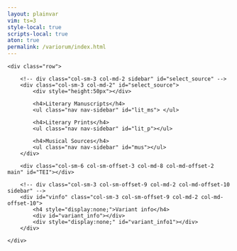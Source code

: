 ```yaml
---
layout: plainvar
vim: ts=3
style-local: true
scripts-local: true
aton: true
permalink: /variorum/index.html
---
```


<div class="container-fluid">


	<div class="row">

		<!-- div class="col-sm-3 col-md-2 sidebar" id="select_source" -->
		<div class="col-sm-3 col-md-2" id="select_source">
			<div style="height:50px"></div>

			<h4>Literary Manuscripts</h4>
			<ul class="nav nav-sidebar" id="lit_ms"> </ul>

			<h4>Literary Prints</h4>
			<ul class="nav nav-sidebar" id="lit_p"></ul>

			<h4>Musical Sources</h4>
			<ul class="nav nav-sidebar" id="mus"></ul>
		</div>

		<div class="col-sm-6 col-sm-offset-3 col-md-8 col-md-offset-2 main" id="TEI"></div>

		<!-- div class="col-sm-3 col-sm-offset-9 col-md-2 col-md-offset-10 sidebar" -->
		<div id="vinfo" class="col-sm-3 col-sm-offset-9 col-md-2 col-md-offset-10">
			<h4 style="display:none;">Variant info</h4>
			<div id="variant_info"></div>
			<div style="display:none;" id="variant_info1"></div>
		</div>

	</div>
</div>


<script>


function adjustVariants() {

	var active = document.querySelector("tei-seg.variant.active");
	var cleanactive = "";
	if (active) {
		active = active.textContent;
		cleanactive = cleanText(active);
	} else {
		active = null;
		cleanactive = null;
	}

	var newroot = document.querySelector("#variant_info");
	var root = document.querySelector("div#variant_info1");
	if (!root) {
		console.log("NO VARIANT INFO");
		if (newroot) {
			newroot.innerHTML = "";
		} 
		return;
	}
	var divs = root.querySelectorAll("div");
	if (divs.length == 0) {
		console.log("DID NOT FIND ANY DIFFs in DIV");
		if (newroot) {
			newroot.innerHTML = "";
		} 
		return;
	}
	console.log("DIVS", divs);
	var data = [];
	var ps;
	var i;
	var sources;
	var pieces;
	for (i=0; i<divs.length; i++) {
		data[i] = {};
		ps = divs[i].querySelectorAll("p.variant_text");
		if (ps.length == 0) {
			continue;
		}
		data[i].variant_text = [];
		var value = ps[0].textContent;
		// Remove punctuation at the end of the string
		value = value.replace(/[:;,.?!]\s*$/, "");
		data[i].variant_text.push(value);
		data[i].compare_text = cleanText(value);
		ps = divs[i].querySelector("p");
		if (!ps) {
			continue;
		}

		data[i].sources = extractSourceList(ps.innerHTML);

	}
	data = mergeSimilarVariants(data);
	content = createContent(data, cleanactive, active);
	newroot = document.querySelector("#variant_info");
	if (newroot) {
		console.log("UPDATING OUTPUT");
		newroot.innerHTML = content;
	} else {
		console.log("CANNOT FIND #variant_info");
	}
	console.log("OUTPUT data = ", data);
}



//////////////////////////////
//
// addVariant --
//

function addVariant(list1, list2) {
	var found;
	var i;
	var j;
	var output = [];
	for (i=0; i<list1.length; i++) {
		output.push(list1[i]);
	}

	for (i=0; i<list2.length; i++) {
		found = 0;
		for (j=0; j<list1.length; j++) {
			if (list1[j] === list2[i]) {
				found = 1;
				break;
			}
		}
		if (!found) {
			output.push(list2[i]);
		}
	}
	output = output.sort(function(a, b) { 
		return a.toLowerCase().localeCompare(b.toLowerCase(),  'en')});
	return output;
}



//////////////////////////////
//
// extractSourceList --
//

function extractSourceList(text) {
	//	pieces = text.split(/\s*,\s*/);
	var matches = text.match(/(?<=\/source\/)([^"]+)(?=">)/g);
	if (!matches) {
		return [];
	}
	var output = matches;
	return output;
}



//////////////////////////////
//
// putConcordancesFirst --
//

function putConcordancesFirst(a, b) {
	var testingA = a.compare_text;
	var testingB = b.compare_text;
	if (testingA === CLEANACTIVE) {
		// force concordance to top of list
		return -1;
	}
	if (testingB === CLEANACTIVE) {
		// force concordance to top of list
		return +1;
	}
	// otherwise sort by manuscript/print/setting:
	return compareSources(a.sources[0], b.sources[0]);
}



//////////////////////////////
//
// createContent --
//

var CLEANACTIVE;

function createContent(data, cleanactive, rawactive) {
	CLEANACTIVE = cleanactive;
	var output = "";
	var newdata = data.sort(putConcordancesFirst);

	var start = 0;
	output += "<h1>Concordances</h1>";
	if (newdata[start].compare_text == cleanactive) {
		output += createEntryText(newdata[0], cleanactive, rawactive);
		start++;
	} else {
		output += "<h2>None</h2>";
		output += "<hr/>";
	}

	output += "<h1>Variants</h1> ";

	if (start == newdata.length) {
		output += "<h2>None</h2>";
	} else {
		for (var i=start; i<newdata.length; i++) {
			output += createEntryText(newdata[i], cleanactive, rawactive);
		}
	}
	return output;
}




//////////////////////////////
//
// createEntryText --
//

function createEntryText(entry, cleanactive, rawactive) {
	var output = "";
	output += "<div>";
	output += "<p>";
	output += createSourceList(entry.sources);
	output += "</p>";
	output += "<p class='variant_text'>";
	output += createVariantText(entry.variant_text, cleanactive, rawactive);
	output += "</p>";
	output += "<hr/>";
	output += "</div>";
	return output;
}



//////////////////////////////
//
// createSourceList --
//


function createSourceList(list) {
	var newlist = sortSourceList(list);
	var clist = compactList(newlist);
	var output = "";
	for (var i=0; i<clist.length; i++) {
		output += clist[i];
		if (i < clist.length - 1) {
			output += ", ";
		}
	}
	return output;
}



//////////////////////////////
//
// compactList --
//

function compactList(list) {
	var output = [];
	var matches;
	var entry;
	var testp;;
	var name;
	var abbr;
	var id;
	var nabbr;
	var popup;
	var info;
	var voice;
	var previous = "";
	for (var i=0; i<list.length; i++) {
		matches = list[i].match(/^(T[a-z][a-z]\d+[a-z]+)-(.*)/)

		if (matches) {
			voice = matches[2];
			id = list[i].replace(/-.*/, "");
			var vid = id + "-" + voice;
			// A musical setting source;
			testp = matches[1];
			name = matches[2];
			matches = name.match(/^([A-Z])/);
			if (matches) {
				abbr = matches[1];
			} else {
				abbr = "X";
			}
			matches = name.match(/_(.*)/);
			if (matches) {
				nabbr = matches[1];
			} else {
				nabbr = "";
			}
			popup = null;
			info = SETTINGS[id];
			if (info) {
				popup = info.CATALOGNUM + ": ";
				popup += info.COMPOSER;
				if (info.NORMPUBSHORT) {
					popup += "; " + info.NORMPUBSHORT;
				}
				if (info.PRINCEPSLOC) {
					popup += ": " + info.PRINCEPSLOC;
				}
				if (info.PRINCEPSYEAR) {
					popup += ", " + info.PRINCEPSYEAR;
				}
				if (info.PRINCEPSRISM) {
					popup += " (RISM " + info.PRINCEPSRISM + ")";
				}
			}
			if (testp === previous) {
				entry = output[output.length-1];
				entry += '<a';
				if (popup) {
					entry += ' title="' + popup + '"';
				}
				entry += ' href="#/source/' + vid + '">';
				entry += abbr;
				if (nabbr) {
					entry += "<sub>" + nabbr + "</sub>";
				}
				entry += "</a>";
				output[output.length-1] = entry;
			} else {
				entry = testp + ":";
				entry += '<a';
				if (popup) {
					entry += ' title="' + popup + '"';
				}
				entry += ' href="#/source/' + vid + '">';
				entry += abbr;
				if (nabbr) {
					entry += "<sub>" + nabbr + "</sub>";
				}
				entry += "</a>";
				output.push(entry);
			}
			previous = testp;
		} else {
			// Either a manuscript or a print source
			popup = null;
			info = MANUSCRIPTS[list[i]];
			if (info) {
				popup = list[i] + ": " + info.SIGLUM + ", " + info.LOCATION;
				if (info.DATING) {
					popup += ", " + info.DATING;
				}
				if (info.DESCRIPTION) {
					popup += ", " + info.DESCRIPTION;
				}
				popup = popup.replace(/"/g, "");
				popup = popup.replace(/<.*?>/g, "");
			}
			if (!info) {
				info = PRINTS[list[i]];
				if (info) {
					popup = list[i] + ": " + info.PRINTTITLE;
					if (info.PUBLISHER) {
						popup += ", " + info.PUBLISHER;
					}
					if (info.PUBLOCATION) {
						popup += ", " + info.PUBLOCATION;
					}
					if (info.PUBYEAR) {
						popup += ", " + info.PUBYEAR;
					}
					popup = popup.replace(/"/g, "");
					popup = popup.replace(/<.*?>/g, "");
				}
			}

			entry = "<a ";
			if (popup) {
				entry += "title=\"" + popup + "\"";
			}
			entry += " href='#/source/" + list[i] + "'>" + list[i] + "</a>";
			output.push(entry);
		}
	}

	return output;
}



//////////////////////////////
//
// sortSourceList --
//

function sortSourceList(list) {
	return list.sort(function(a, b) { return compareSources(a, b); });
}


//////////////////////////////
//
// compareSources --
//

function compareSources(a, b) {
		var atype = 0;
		var btype = 0;

		if (a.match(/^S\d+$/)) {
			atype = 2;
		} else if (a.match(/^T[a-z]{2}\d+/)) {
			atype = 3;
		} else {
			atype = 1;
		}

		if (b.match(/^S\d+$/)) {
			btype = 2;
		} else if (b.match(/^T[a-z]{2}\d+/)) {
			btype = 3;
		} else {
			btype = 1;
		}

		if (atype > btype) {
			return +1;
		} else if (atype < btype) {
			return -1;
		}

		var matchesA = a.match(/^(T[a-z][a-z]\d+[a-z]+)-(.*)/);
		var matchesB = b.match(/^(T[a-z][a-z]\d+[a-z]+)-(.*)/);
		if (matchesA && matchesB) {
			var idA = matchesA[1];
			var idB = matchesB[1];
			if (idA > idB) {
				return 1;
			} else if (idA < idB) {
				return -1;
			}
			// the IDs are the same so sort by instrument;
			var nameA = matchesA[1];
			var nameB = matchesB[1];
			var testA = 0;
			var testB = 0;

			if      (nameA.match(/Cant/i))    { testA = 1; }
			else if (nameA.match(/Alt/i))     { testA = 2; }
			else if (nameA.match(/Tenor/i))   { testA = 3; }
			else if (nameA.match(/Bass/i))    { testA = 4; }
			else if (nameA.match(/Quint/i))   { testA = 5; }
			else if (nameA.match(/Sest/i))    { testA = 6; }
			else if (nameA.match(/Sept/i))    { testA = 7; }
			else if (nameA.match(/Ott/i))     { testA = 8; }
			else if (nameA.match(/Non/i))     { testA = 9; }
			else if (nameA.match(/^Deci/i))   { testA = 10; }
			matchesA = nameA.match(/_(\d)/);
			if (matchesA) {
				testA += parseInt(matchesA[1])/10.0;
			}
			// 11 and 12 also in one case

			if      (nameB.match(/Cant/i))    { testB = 1; }
			else if (nameB.match(/Alt/i))     { testB = 2; }
			else if (nameB.match(/Tenor/i))   { testB = 3; }
			else if (nameB.match(/Bass/i))    { testB = 4; }
			else if (nameB.match(/Quint/i))   { testB = 5; }
			else if (nameB.match(/Sest/i))    { testB = 6; }
			else if (nameB.match(/Sept/i))    { testB = 7; }
			else if (nameB.match(/Ott/i))     { testB = 8; }
			else if (nameB.match(/Non/i))     { testB = 9; }
			else if (nameB.match(/^Deci/i))   { testB = 10; }
			matchesB = nameB.match(/_(\d)/);
			if (matchesB) {
				testB += parseInt(matchesB[1])/10.0;
			}
			// 11 and 12 also in one case

			if (testA > testB) { return 1; }
			if (testA < testB) { return -1; }
			return 0;
		}

		var pmatchA = a.match(/^S(\d+)/);
		var pmatchB = a.match(/^S(\d+)/);
		if (pmatchA && pmatchB) {
			var valueA = parseInt(pmatchA[1]);
			var valueB = parseInt(pmatchB[1]);
			if (valueA < valueB) {
				return -1;
			} else if (valueA < valueB) {
				return +1;
			} else {
				return 0;
			}
		}

		return a.localeCompare(b);
	}




//////////////////////////////
//
// createVariantText --
//

function createVariantText(list, cleanactive, rawactive) {
	var output = "";
	var testing;
	var best = "";
	var i;

	// display exact match:
	for (i=0; i<list.length; i++) {
		if (list[i] === rawactive) {
			output += "<span class='variant active'>";
			output += list[i];
			output += "</span>";
			output += "<br/>";
		}
	}

	// display non-exact matches:
	for (i=0; i<list.length; i++) {
		if (list[i] === rawactive) {
			continue;
		}
		testing = cleanText(list[i]);
		if (testing === cleanactive) {
			output += "<span class='variant active'>";
			output += list[i];
			output += "</span>";
		} else {
			output += list[i];
		}
		if (i < list.length - 1) {
			output += "<br/>";
		}
	}

	return output;
}


var observer = new MutationObserver(adjustVariants);
var node = document.querySelector("div#variant_info1");
if (node) {
	console.log("OBSERVING NODE", node);
	observer.observe(node, { childList: true, subtree: true })
} else {
	console.log("NODE IS ", node);
}



//////////////////////////////
//
// mergeSimilarVariants --
//

function mergeSimilarVariants(data) {
	var entries = {};
	var i;
	var id;

	for (i=0; i<data.length; i++) {
		id = data[i].compare_text;
		if (!entries[id]) {
			entries[id] = data[i];
			continue;
		}
		console.log("MERGING", data[i].variant_text[0], "WITH", id);
		entries[id] = mergeEntries(entries[id], data[i]);
	}
	var keys = Object.keys(entries);
	var output = [];
	for (i=0; i<keys.length; i++) {
		output[i] = entries[keys[i]];
	}
	return output;
}



//////////////////////////////
//
// mergeEntries --
//

function mergeEntries(obj1, obj2) {
	// obj1.variant_text = obj1.variant_text.concat(obj2.variant_text);
	obj1.variant_text = addVariant(obj1.variant_text, obj2.variant_text);
	obj1.sources = obj1.sources.concat(obj2.sources);
	return obj1;
}



//////////////////////////////
//
// cleanText -- Remvoe punctionation
//

function cleanText(text) {
	text = text.toLowerCase();

	// remove accents
	text = text.replace(/é/g, "e");
	text = text.replace(/è/g, "e");
	text = text.replace(/ó/g, "o");
	text = text.replace(/ò/g, "o");
	text = text.replace(/í/g, "i");
	text = text.replace(/ì/g, "i");
	text = text.replace(/ú/g, "u");
	text = text.replace(/ù/g, "u");
	text = text.replace(/á/g, "a");
	text = text.replace(/à/g, "a");

	// replace spelling variants
	text = text.replace(/ & /g, " e ");   // &  => e
	text = text.replace(/\bet\b/g, "e");  // et => e
	text = text.replace(/\bhai\b/g, "ahi");
	text = text.replace(/\bh?aime\b/g, "ahime");
	text = text.replace(/\banc'?h?ora?/g, "ancora");
	text = text.replace(/\bapria\b/g, "apriva");
	text = text.replace(/\bardiva\b/g, "ardia");
	text = text.replace(/\bbeltade\b/g, "beltate");
	text = text.replace(/\bben ch'?e\b/g, "benche");
	text = text.replace(/\bch'\b/g, "che ");
	text = text.replace(/\bciel'?\b/g, "cielo ");
	text = text.replace(/\bcu?or'?e?\b/g, "cuore");
	text = text.replace(/\bin ?vano?\b/g, "invano");
	text = text.replace(/\bfra\b/g, "tra");
	text = text.replace(/\btruova\b/g, "trova");
	text = text.replace(/\bdifendia\b/g, "difenda");
	text = text.replace(/\bei\b/g, "egli");
	text = text.replace(/\bsia\b/g, "fia");
	text = text.replace(/\boltra\b/g, "oltre");
	text = text.replace(/\bonesta\b/g, "honesta");
	text = text.replace(/\bonesto\b/g, "honesto");
	text = text.replace(/\bore\b/g, "hore");
	text = text.replace(/\bod'arte\b/g, "od arte");
	text = text.replace(/\borecchi\b/g, "orecchie");
	text = text.replace(/\bgia\s+mai\b/g, "giamai");
	text = text.replace(/\borecchi\b/g, "orecchie");
	text = text.replace(/\bh?ora?'?\b/g, "ora");
	text = text.replace(/\bfacell'e\b/g, "facelle e");
	text = text.replace(/\bfacelli\b/g, "facelle");
	text = text.replace(/\bfu?oco?'?\b/g, "fuoco");
	text = text.replace(/\bgl'\b/g, "il");
	text = text.replace(/\ble\b/g, "il");
	text = text.replace(/\bsguardo\b/g, "guardo");
	text = text.replace(/\boh?ime\b/g, "hoime");
	text = text.replace(/\bfue?'?\s/g, "fu ");
	text = text.replace(/\bnella?'?\b/g, "ne la ");
	text = text.replace(/\bne l'?\b/g, "ne la ");  // could be "ne lo"
	text = text.replace(/\bl\b/g, "il");
	text = text.replace(/\bn\b/g, "in");
	text = text.replace(/\bl'\s\b/g, "la "); // could be "lo" as well.
	text = text.replace(/\bman'?\s/g, "mano ");
	text = text.replace(/\bm'\b/g, "mi ");
	text = text.replace(/\bn'\b/g, "ne ");
	text = text.replace(/\bprend'\b/g, "prenda ");
	text = text.replace(/\bpoi che\b/g, "poiche");
	text = text.replace(/\bper che\b/g, "perche");
	text = text.replace(/\bstrai\b/g, "strali");
	text = text.replace(/\bvedeva\b/g, "vedea");
	text = text.replace(/\bvagho\b/g, "vago");
	text = text.replace(/\bvagha\b/g, "vaga");
	text = text.replace(/\bsu?ono?'?\b/g, "suono ");
	text = text.replace(/\btal'?h?ora?\b/g, "talora ");
	text = text.replace(/\bsu?oli?'?\b/g, "suoli ");
	text = text.replace(/\bsol'?\b/g, "sole ");
	text = text.replace(/\bson'?\b/g, "sono ");
	text = text.replace(/\bsen'?\b/g, "seno ");
	text = text.replace(/\bper l'\b/g, "per lo");  // could be "per la"
	text = text.replace(/\bond'?\b/g, "onde ");
	text = text.replace(/\bh?ora?'?\b/g, "ora ");
	text = text.replace(/\bh?umile?'?\b/g, "humile "); // coule be "humile"

/*  Other spelling equivalents to think about:
	face o	fac'o	fac',o
	forza od	forz'od	forza o d'	forz'o d'	forz'od
	fossi	fussi	foss'	fuss'
	humili	umili	humil	umil	humil'	umil'
	ne gli	negli	ne gl'	negl'
	ne lo	nello	nel	nell'	ne l'	ne 'l
	nei	ne i	ne'
	non lo	no 'l
	sulla	su la	sull'	su l'
	sullo	su lo	sull'	su l'	su 'l

	// martire	martir
	//X martiri	martir
	// di	d'
	// dei	de i	de'
	// ai	a i	a'
	// bella	bell'
	// bello	bel	bell'
	// de	de'
	// de la	della	dell'	de l'
	// de lo	dello	del	dell'	de l'	de 'l

	/ desire	desir
	//X desiri	desir
	// tanto e	tant'e
	//X tanti e	tant'e
*/

	text = text.replace(/[^A-Za-z'<>]/g, " ");
	text = text.replace(/\s+/g, " ");
	text = text.replace(/^\s+/, "");
	text = text.replace(/\s+$/, "");

	text = text.replace(/[^\w\s]|(.)(?=\1)/gi, "");

	return text;
}


//////////////////////////////
//
// DOMContentLoaded event listener -- Prepare MANUSCRIPT database for popups.
//

var MANUSCRIPTS = {};
document.addEventListener("DOMContentLoaded", function() {
	var i;
	var request = new XMLHttpRequest();
	request.open("GET", "/data/indexes/rime-manuscripts.aton");
	request.send();
	request.onload = function() {
		var aton = new ATON;
		var data = aton.parse(this.responseText).MANUSCRIPT;
		for (i=0; i<data.length; i++) {
			var id = data[i].SMSIGLUM;
			id = id.replace(/<.*?>/g, "");
			MANUSCRIPTS[id] = data[i];
		}
		console.log("MANUSCRIPTS", MANUSCRIPTS);
	};
});



//////////////////////////////
//
// DOMContentLoaded event listener -- Prepare PRINTS database for popups.
//

var PRINTS = {};
document.addEventListener("DOMContentLoaded", function() {
	var i;
	var request = new XMLHttpRequest();
	request.open("GET", "/data/indexes/rime-prints.aton");
	request.send();
	request.onload = function() {
		var aton = new ATON;
		var data = aton.parse(this.responseText).PRINT;
		for (i=0; i<data.length; i++) {
			var id = "S" + data[i].SPRINTNUM;
			id = id.replace(/<.*?>/g, "");
			PRINTS[id] = data[i];
		}
		console.log("PRINTS", PRINTS);
	};
});



//////////////////////////////
//
// DOMContentLoaded event listener -- Prepare Rime settings database for popups.
//

var SETTINGS = {};
document.addEventListener("DOMContentLoaded", function() {
	var i;
	var request = new XMLHttpRequest();
	request.open("GET", "/data/indexes/rime-settings.aton");
	request.send();
	request.onload = function() {
		var aton = new ATON;
		var data = aton.parse(this.responseText).SETTING;
		console.log("DATA", data);
		for (i=0; i<data.length; i++) {
			var id = data[i].CATALOGNUM;
			SETTINGS[id] = data[i];
		}
		console.log("SETTINGS", SETTINGS);
	};
});


var poemobserver = new MutationObserver(selectFirstVariant);
var TEI = null;

document.addEventListener("DOMContentLoaded", function() {
	TEI = document.querySelector("#TEI");
	console.log("TEI =================== ", TEI);
	poemobserver.observe(TEI, { childList: true, subtree: true })
	TEI.addListener("click", clickingOnVariant);
});

function clickingOnVariant(event) {
	console.log("++++++++++ CLICK EVENT", event);
	console.log("TARGET", event.target);
}


var VARIANTID = null;

function selectFirstVariant() {
	var lines = TEI.querySelectorAll("tei-l");
	var segs;
	var seg;
	var i;
	var xmlid;
	var j;
	if (VARIANTID) {
		for (i=0; i<lines.length; i++) {
			var segs = lines[i].querySelectorAll("tei-seg.variant");
			for (j=0; j<segs.length; j++) {
				xmlid = segs[j].getAttribute("xml:id");
				if (xmlid === VARIANTID) {
					segs[j].click();
					return;
				}
			}
		}
	} else {
		for (i=0; i<lines.length; i++) {
			seg = lines[i].querySelector("tei-seg.variant");
			if (!seg) {
				continue;
			}
			VARIANTID = seg.getAttribute("xml:id");
			seg.click();
			return;
		}
	}

}


</script>



